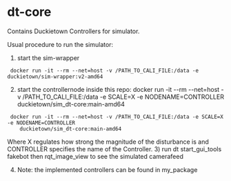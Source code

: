# dt-core

Contains Duckietown Controllers for simulator.

Usual procedure to run the simulator:
1) start the sim-wrapper 
```shell script
 docker run -it --rm --net=host -v /PATH_TO_CALI_FILE:/data -e duckietown/sim-wrapper:v2-amd64
```
	
2) start the controllernode inside this repo:
	docker run -it --rm --net=host -v /PATH_TO_CALI_FILE:/data -e SCALE=X -e NODENAME=CONTROLLER 
	duckietown/sim_dt-core:main-amd64
```shell script
 docker run -it --rm --net=host -v /PATH_TO_CALI_FILE:/data -e SCALE=X -e NODENAME=CONTROLLER 
	duckietown/sim_dt-core:main-amd64
```
   Where X regulates how strong the magnitude of the disturbance is and CONTROLLER specifies the name of the Controller.
3) run dt start_gui_tools fakebot then rqt_image_view to see the simulated camerafeed

4) Note: the implemented controllers can be found in my_package

